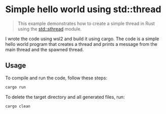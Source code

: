# Simple hello world using std::thread
> This example demonstrates how to create a simple thread in Rust using the [std::sthread](https://doc.rust-lang.org/std/thread/) module.

I wrote the code using wsl2 and build it using cargo. The code is a simple hello world program that creates a thread and prints a message from the main thread and the spawned thread.

## Usage
To compile and run the code, follow these steps:
```bash
cargo run
```
To delete the target directory and all generated files, run:
```bash
cargo clean
```
